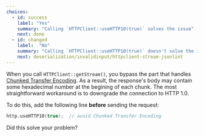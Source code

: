 ```yaml
---
choices:
  - id: success
    label: "Yes"
    summary: "Calling `HTTPClient::useHTTP10(true)` solves the issue"
    next: done
  - id: changed
    label:  "No"
    summary: "Calling `HTTPClient::useHTTP10(true)` doesn't solve the issue"
    next: deserialization/invalidinput/httpclient-stream-jsonlint
---
```


When you call `HTTPClient::getStream()`, you bypass the part that handles [Chunked Transfer Encoding](https://en.wikipedia.org/wiki/Chunked_transfer_encoding).
As a result, the response's body may contain some hexadecimal number at the begining of each chunk.
The most straightforward workaround is to downgrade the connection to HTTP 1.0.

To do this, add the following line **before** sending the request:

```c++
http.useHTTP10(true);  // avoid Chunked Transfer Encoding
```

Did this solve your problem?
